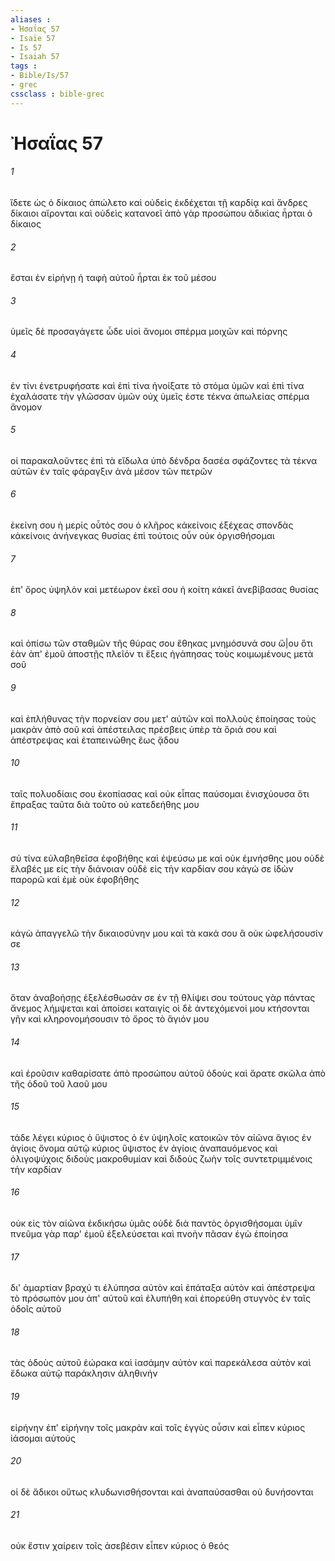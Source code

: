 ```yaml
---
aliases : 
- Ἠσαΐας 57
- Isaïe 57
- Is 57
- Isaiah 57
tags : 
- Bible/Is/57
- grec
cssclass : bible-grec
---
```


# Ἠσαΐας 57

###### 1
ἴδετε ὡς ὁ δίκαιος ἀπώλετο καὶ οὐδεὶς ἐκδέχεται τῇ καρδίᾳ καὶ ἄνδρες δίκαιοι αἴρονται καὶ οὐδεὶς κατανοεῖ ἀπὸ γὰρ προσώπου ἀδικίας ἦρται ὁ δίκαιος
###### 2
ἔσται ἐν εἰρήνῃ ἡ ταφὴ αὐτοῦ ἦρται ἐκ τοῦ μέσου
###### 3
ὑμεῖς δὲ προσαγάγετε ὧδε υἱοὶ ἄνομοι σπέρμα μοιχῶν καὶ πόρνης
###### 4
ἐν τίνι ἐνετρυφήσατε καὶ ἐπὶ τίνα ἠνοίξατε τὸ στόμα ὑμῶν καὶ ἐπὶ τίνα ἐχαλάσατε τὴν γλῶσσαν ὑμῶν οὐχ ὑμεῖς ἐστε τέκνα ἀπωλείας σπέρμα ἄνομον
###### 5
οἱ παρακαλοῦντες ἐπὶ τὰ εἴδωλα ὑπὸ δένδρα δασέα σφάζοντες τὰ τέκνα αὐτῶν ἐν ταῖς φάραγξιν ἀνὰ μέσον τῶν πετρῶν
###### 6
ἐκείνη σου ἡ μερίς οὗτός σου ὁ κλῆρος κἀκείνοις ἐξέχεας σπονδὰς κἀκείνοις ἀνήνεγκας θυσίας ἐπὶ τούτοις οὖν οὐκ ὀργισθήσομαι
###### 7
ἐπ' ὄρος ὑψηλὸν καὶ μετέωρον ἐκεῖ σου ἡ κοίτη κἀκεῖ ἀνεβίβασας θυσίας
###### 8
καὶ ὀπίσω τῶν σταθμῶν τῆς θύρας σου ἔθηκας μνημόσυνά σου ὤ|ου ὅτι ἐὰν ἀπ' ἐμοῦ ἀποστῇς πλεῖόν τι ἕξεις ἠγάπησας τοὺς κοιμωμένους μετὰ σοῦ
###### 9
καὶ ἐπλήθυνας τὴν πορνείαν σου μετ' αὐτῶν καὶ πολλοὺς ἐποίησας τοὺς μακρὰν ἀπὸ σοῦ καὶ ἀπέστειλας πρέσβεις ὑπὲρ τὰ ὅριά σου καὶ ἀπέστρεψας καὶ ἐταπεινώθης ἕως ᾅδου
###### 10
ταῖς πολυοδίαις σου ἐκοπίασας καὶ οὐκ εἶπας παύσομαι ἐνισχύουσα ὅτι ἔπραξας ταῦτα διὰ τοῦτο οὐ κατεδεήθης μου
###### 11
σύ τίνα εὐλαβηθεῖσα ἐφοβήθης καὶ ἐψεύσω με καὶ οὐκ ἐμνήσθης μου οὐδὲ ἔλαβές με εἰς τὴν διάνοιαν οὐδὲ εἰς τὴν καρδίαν σου κἀγώ σε ἰδὼν παρορῶ καὶ ἐμὲ οὐκ ἐφοβήθης
###### 12
κἀγὼ ἀπαγγελῶ τὴν δικαιοσύνην μου καὶ τὰ κακά σου ἃ οὐκ ὠφελήσουσίν σε
###### 13
ὅταν ἀναβοήσῃς ἐξελέσθωσάν σε ἐν τῇ θλίψει σου τούτους γὰρ πάντας ἄνεμος λήμψεται καὶ ἀποίσει καταιγίς οἱ δὲ ἀντεχόμενοί μου κτήσονται γῆν καὶ κληρονομήσουσιν τὸ ὄρος τὸ ἅγιόν μου
###### 14
καὶ ἐροῦσιν καθαρίσατε ἀπὸ προσώπου αὐτοῦ ὁδοὺς καὶ ἄρατε σκῶλα ἀπὸ τῆς ὁδοῦ τοῦ λαοῦ μου
###### 15
τάδε λέγει κύριος ὁ ὕψιστος ὁ ἐν ὑψηλοῖς κατοικῶν τὸν αἰῶνα ἅγιος ἐν ἁγίοις ὄνομα αὐτῷ κύριος ὕψιστος ἐν ἁγίοις ἀναπαυόμενος καὶ ὀλιγοψύχοις διδοὺς μακροθυμίαν καὶ διδοὺς ζωὴν τοῖς συντετριμμένοις τὴν καρδίαν
###### 16
οὐκ εἰς τὸν αἰῶνα ἐκδικήσω ὑμᾶς οὐδὲ διὰ παντὸς ὀργισθήσομαι ὑμῖν πνεῦμα γὰρ παρ' ἐμοῦ ἐξελεύσεται καὶ πνοὴν πᾶσαν ἐγὼ ἐποίησα
###### 17
δι' ἁμαρτίαν βραχύ τι ἐλύπησα αὐτὸν καὶ ἐπάταξα αὐτὸν καὶ ἀπέστρεψα τὸ πρόσωπόν μου ἀπ' αὐτοῦ καὶ ἐλυπήθη καὶ ἐπορεύθη στυγνὸς ἐν ταῖς ὁδοῖς αὐτοῦ
###### 18
τὰς ὁδοὺς αὐτοῦ ἑώρακα καὶ ἰασάμην αὐτὸν καὶ παρεκάλεσα αὐτὸν καὶ ἔδωκα αὐτῷ παράκλησιν ἀληθινήν
###### 19
εἰρήνην ἐπ' εἰρήνην τοῖς μακρὰν καὶ τοῖς ἐγγὺς οὖσιν καὶ εἶπεν κύριος ἰάσομαι αὐτούς
###### 20
οἱ δὲ ἄδικοι οὕτως κλυδωνισθήσονται καὶ ἀναπαύσασθαι οὐ δυνήσονται
###### 21
οὐκ ἔστιν χαίρειν τοῖς ἀσεβέσιν εἶπεν κύριος ὁ θεός
